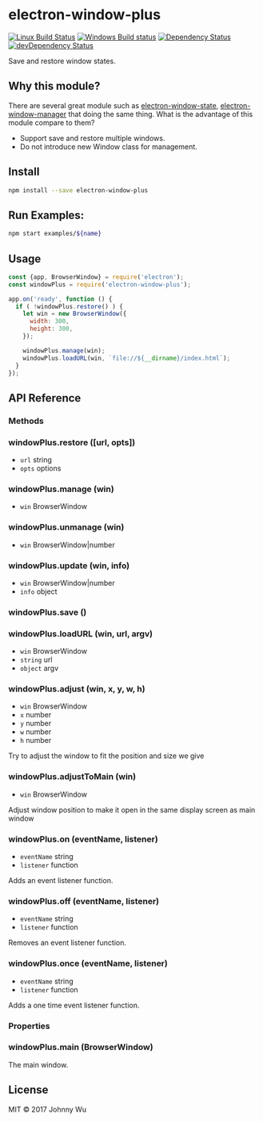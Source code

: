 # electron-window-plus

[![Linux Build Status](https://travis-ci.org/electron-utils/electron-window-plus.svg?branch=master)](https://travis-ci.org/electron-utils/electron-window-plus)
[![Windows Build status](https://ci.appveyor.com/api/projects/status/7cf5xyawomjy3na2?svg=true)](https://ci.appveyor.com/project/jwu/electron-window-plus)
[![Dependency Status](https://david-dm.org/electron-utils/electron-window-plus.svg)](https://david-dm.org/electron-utils/electron-window-plus)
[![devDependency Status](https://david-dm.org/electron-utils/electron-window-plus/dev-status.svg)](https://david-dm.org/electron-utils/electron-window-plus#info=devDependencies)

Save and restore window states.

## Why this module?

There are several great module such as [electron-window-state](https://github.com/mawie81/electron-window-state), [electron-window-manager](https://github.com/TamkeenLMS/electron-window-manager)
that doing the same thing. What is the advantage of this module compare to them?

  - Support save and restore multiple windows.
  - Do not introduce new Window class for management.

## Install

```bash
npm install --save electron-window-plus
```

## Run Examples:

```bash
npm start examples/${name}
```

## Usage

```javascript
const {app, BrowserWindow} = require('electron');
const windowPlus = require('electron-window-plus');

app.on('ready', function () {
  if ( !windowPlus.restore() ) {
    let win = new BrowserWindow({
      width: 300,
      height: 300,
    });

    windowPlus.manage(win);
    windowPlus.loadURL(win, `file://${__dirname}/index.html`);
  }
});
```

## API Reference

### Methods

### windowPlus.restore ([url, opts])

  - `url` string
  - `opts` options

### windowPlus.manage (win)

  - `win` BrowserWindow

### windowPlus.unmanage (win)

  - `win` BrowserWindow|number

### windowPlus.update (win, info)

  - `win` BrowserWindow|number
  - `info` object

### windowPlus.save ()

### windowPlus.loadURL (win, url, argv)

  - `win` BrowserWindow
  - `string` url
  - `object` argv

### windowPlus.adjust (win, x, y, w, h)
  - `win` BrowserWindow
  - `x` number
  - `y` number
  - `w` number
  - `h` number

Try to adjust the window to fit the position and size we give

### windowPlus.adjustToMain (win)

  - `win` BrowserWindow

Adjust window position to make it open in the same display screen as main window

### windowPlus.on (eventName, listener)

  - `eventName` string
  - `listener` function

Adds an event listener function.

### windowPlus.off (eventName, listener)

  - `eventName` string
  - `listener` function

Removes an event listener function.

### windowPlus.once (eventName, listener)

  - `eventName` string
  - `listener` function

Adds a one time event listener function.

### Properties

### windowPlus.main (BrowserWindow)

The main window.

## License

MIT © 2017 Johnny Wu
